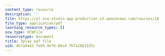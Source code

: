```yaml
---
content_type: resource
description: ''
file: https://ol-ocw-studio-app-production.s3.amazonaws.com/courses/18-03sc-differential-equations-fall-2011/4b7a9442fe959e7680cd7b7a16b1535c_d521hz0sGtE.pdf
file_type: application/pdf
learning_resource_types: []
ocw_type: OCWFile
resourcetype: Document
title: 3play pdf file
uid: 4b7a9442-fe95-9e76-80cd-7b7a16b1535c
---
```

